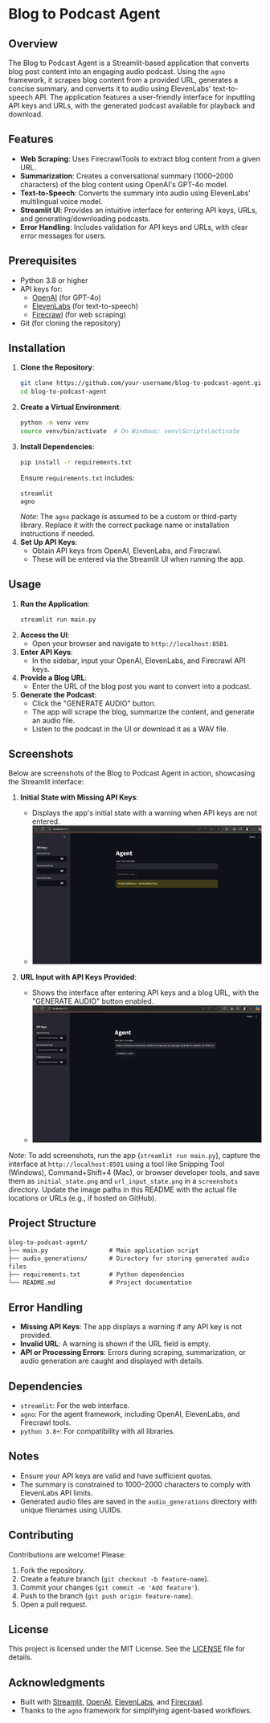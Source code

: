 # Blog to Podcast Agent

## Overview
The Blog to Podcast Agent is a Streamlit-based application that converts blog post content into an engaging audio podcast. Using the `agno` framework, it scrapes blog content from a provided URL, generates a concise summary, and converts it to audio using ElevenLabs' text-to-speech API. The application features a user-friendly interface for inputting API keys and URLs, with the generated podcast available for playback and download.

## Features
- **Web Scraping**: Uses FirecrawlTools to extract blog content from a given URL.
- **Summarization**: Creates a conversational summary (1000–2000 characters) of the blog content using OpenAI's GPT-4o model.
- **Text-to-Speech**: Converts the summary into audio using ElevenLabs' multilingual voice model.
- **Streamlit UI**: Provides an intuitive interface for entering API keys, URLs, and generating/downloading podcasts.
- **Error Handling**: Includes validation for API keys and URLs, with clear error messages for users.

## Prerequisites
- Python 3.8 or higher
- API keys for:
  - [OpenAI](https://platform.openai.com/) (for GPT-4o)
  - [ElevenLabs](https://elevenlabs.io/) (for text-to-speech)
  - [Firecrawl](https://firecrawl.dev/) (for web scraping)
- Git (for cloning the repository)

## Installation
1. **Clone the Repository**:
   ```bash
   git clone https://github.com/your-username/blog-to-podcast-agent.git
   cd blog-to-podcast-agent
   ```
2. **Create a Virtual Environment**:
   ```bash
   python -m venv venv
   source venv/bin/activate  # On Windows: venv\Scripts\activate
   ```
3. **Install Dependencies**:
   ```bash
   pip install -r requirements.txt
   ```
   Ensure `requirements.txt` includes:
   ```
   streamlit
   agno
   ```
   *Note*: The `agno` package is assumed to be a custom or third-party library. Replace it with the correct package name or installation instructions if needed.
4. **Set Up API Keys**:
   - Obtain API keys from OpenAI, ElevenLabs, and Firecrawl.
   - These will be entered via the Streamlit UI when running the app.

## Usage
1. **Run the Application**:
   ```bash
   streamlit run main.py
   ```
2. **Access the UI**:
   - Open your browser and navigate to `http://localhost:8501`.
3. **Enter API Keys**:
   - In the sidebar, input your OpenAI, ElevenLabs, and Firecrawl API keys.
4. **Provide a Blog URL**:
   - Enter the URL of the blog post you want to convert into a podcast.
5. **Generate the Podcast**:
   - Click the "GENERATE AUDIO" button.
   - The app will scrape the blog, summarize the content, and generate an audio file.
   - Listen to the podcast in the UI or download it as a WAV file.

## Screenshots
Below are screenshots of the Blog to Podcast Agent in action, showcasing the Streamlit interface:

1. **Initial State with Missing API Keys**:
   - Displays the app's initial state with a warning when API keys are not entered.
   - ![Initial State](screenshots/initial_state.png)

2. **URL Input with API Keys Provided**:
   - Shows the interface after entering API keys and a blog URL, with the "GENERATE AUDIO" button enabled.
   - ![URL Input State](screenshots/url_input_state.png)

*Note*: To add screenshots, run the app (`streamlit run main.py`), capture the interface at `http://localhost:8501` using a tool like Snipping Tool (Windows), Command+Shift+4 (Mac), or browser developer tools, and save them as `initial_state.png` and `url_input_state.png` in a `screenshots` directory. Update the image paths in this README with the actual file locations or URLs (e.g., if hosted on GitHub).

## Project Structure
```
blog-to-podcast-agent/
├── main.py                 # Main application script
├── audio_generations/      # Directory for storing generated audio files
├── requirements.txt        # Python dependencies
└── README.md               # Project documentation
```

## Error Handling
- **Missing API Keys**: The app displays a warning if any API key is not provided.
- **Invalid URL**: A warning is shown if the URL field is empty.
- **API or Processing Errors**: Errors during scraping, summarization, or audio generation are caught and displayed with details.

## Dependencies
- `streamlit`: For the web interface.
- `agno`: For the agent framework, including OpenAI, ElevenLabs, and Firecrawl tools.
- `python 3.8+`: For compatibility with all libraries.

## Notes
- Ensure your API keys are valid and have sufficient quotas.
- The summary is constrained to 1000–2000 characters to comply with ElevenLabs API limits.
- Generated audio files are saved in the `audio_generations` directory with unique filenames using UUIDs.

## Contributing
Contributions are welcome! Please:
1. Fork the repository.
2. Create a feature branch (`git checkout -b feature-name`).
3. Commit your changes (`git commit -m 'Add feature'`).
4. Push to the branch (`git push origin feature-name`).
5. Open a pull request.

## License
This project is licensed under the MIT License. See the [LICENSE](LICENSE) file for details.

## Acknowledgments
- Built with [Streamlit](https://streamlit.io/), [OpenAI](https://openai.com/), [ElevenLabs](https://elevenlabs.io/), and [Firecrawl](https://firecrawl.dev/).
- Thanks to the `agno` framework for simplifying agent-based workflows.